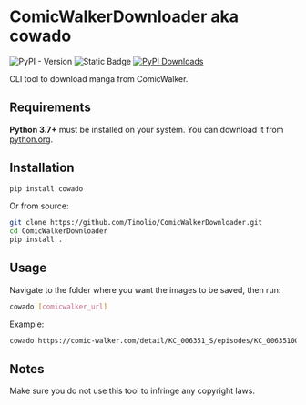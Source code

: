 # ComicWalkerDownloader aka cowado

![PyPI - Version](https://img.shields.io/pypi/v/cowado?color=blue&link=https%3A%2F%2Fpypi.org%2Fproject%2Fcowado%2F)
![Static Badge](https://img.shields.io/badge/python-3.8%20%7C%203.9%20%7C%203.10%20%7C%203.11%20%7C%203.12-blue?link=https%3A%2F%2Fwww.python.org%2Fdownloads%2F)
[![PyPI Downloads](https://static.pepy.tech/badge/cowado)](https://pepy.tech/projects/cowado)

CLI tool to download manga from ComicWalker.

## Requirements

**Python 3.7+** must be installed on your system. You can download it from [python.org](https://www.python.org/downloads/).

## Installation

```bash
pip install cowado
```

Or from source:

```bash
git clone https://github.com/Timolio/ComicWalkerDownloader.git
cd ComicWalkerDownloader
pip install .
```

## Usage

Navigate to the folder where you want the images to be saved, then run:

```bash
cowado [comicwalker_url]
```

Example:

```bash
cowado https://comic-walker.com/detail/KC_006351_S/episodes/KC_0063510000500011_E?episodeType=latest
```

## Notes

Make sure you do not use this tool to infringe any copyright laws.
